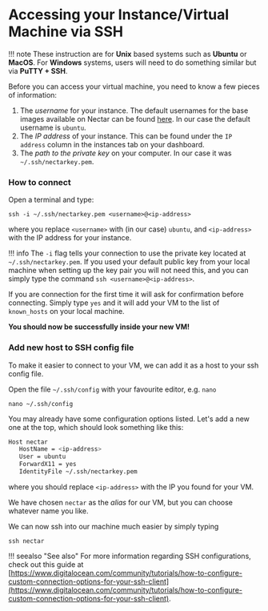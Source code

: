 # Accessing your Instance/Virtual Machine via SSH

!!! note
    These instruction are for **Unix** based systems such as **Ubuntu** or **MacOS**. For **Windows** systems, users will need to do something similar but via **PuTTY + SSH**.

Before you can access your virtual machine, you need to know a few pieces of information:

1.  The *username* for your instance. The default usernames for the base images available on Nectar can be found [here](https://support.ehelp.edu.au/support/solutions/articles/6000106269-image-catalog#username). In our case the default username is `ubuntu`.
2.  The *IP address* of your instance. This can be found under the `IP address` column in the instances tab on your dashboard.
3.  The *path to the private key* on your computer. In our case it was `~/.ssh/nectarkey.pem`.

### How to connect

Open a terminal and type:

```console
ssh -i ~/.ssh/nectarkey.pem <username>@<ip-address>
```

where you replace `<username>` with (in our case) `ubuntu`, and `<ip-address>` with the IP address for your instance.

!!! info
    The `-i` flag tells your connection to use the private key located at `~/.ssh/nectarkey.pem`.
    If you used your default public key from your local machine when setting up the key pair you will not need this, and you can simply type the command `ssh <username>@<ip-address>`.

If you are connection for the first time it will ask for confirmation before connecting. Simply type `yes` and it will add your VM to the list of `known_hosts` on your local machine.

**You should now be successfully inside your new VM!**


### Add new host to SSH config file
To make it easier to connect to your VM, we can add it as a host to your ssh config file.

Open the file `~/.ssh/config` with your favourite editor, e.g. `nano`

```console
nano ~/.ssh/config
```

You may already have some configuration options listed.
Let's add a new one at the top, which should look something like this:

```bash
Host nectar
   HostName = <ip-address>
   User = ubuntu
   ForwardX11 = yes
   IdentityFile ~/.ssh/nectarkey.pem
```
where you should replace `<ip-address>` with the IP you found for your VM.

We have chosen `nectar` as the *alias* for our VM, but you can choose whatever name you like.

We can now ssh into our machine much easier by simply typing
```console
ssh nectar
```

!!! seealso "See also"
    For more information regarding SSH configurations, check out this guide at [https://www.digitalocean.com/community/tutorials/how-to-configure-custom-connection-options-for-your-ssh-client](https://www.digitalocean.com/community/tutorials/how-to-configure-custom-connection-options-for-your-ssh-client).